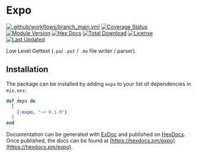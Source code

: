 # Expo

[![.github/workflows/branch_main.yml](https://github.com/elixir-gettext/expo/actions/workflows/branch_main.yml/badge.svg)](https://github.com/elixir-gettext/expo/actions/workflows/branch_main.yml)
[![Coverage Status](https://coveralls.io/repos/github/elixir-gettext/expo/badge.svg?branch=main)](https://coveralls.io/github/elixir-gettext/expo?branch=main)
[![Module Version](https://img.shields.io/hexpm/v/expo.svg)](https://hex.pm/packages/expo)
[![Hex Docs](https://img.shields.io/badge/hex-docs-lightgreen.svg)](https://hexdocs.pm/expo/)
[![Total Download](https://img.shields.io/hexpm/dt/expo.svg)](https://hex.pm/packages/expo)
[![License](https://img.shields.io/hexpm/l/expo.svg)](https://github.com/elixir-gettext/expo/blob/master/LICENSE)
[![Last Updated](https://img.shields.io/github/last-commit/elixir-gettext/expo.svg)](https://github.com/elixir-gettext/expo/commits/master)

Low Level Gettext (`.po`/ `.pot` / `.mo` file writer / parser).

## Installation

The package can be installed by adding `expo` to your list of
dependencies in `mix.exs`:

```elixir
def deps do
  [
    {:expo, "~> 0.1.0"}
  ]
end
```

Documentation can be generated with [ExDoc](https://github.com/elixir-lang/ex_doc)
and published on [HexDocs](https://hexdocs.pm). Once published, the docs can
be found at [https://hexdocs.pm/expo](https://hexdocs.pm/expo).

